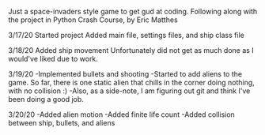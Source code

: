 Just a space-invaders style game to get gud at coding.  Following along with the
project in Python Crash Course, by Eric Matthes

3/17/20
    Started project
    Added main file, settings files, and ship class file

3/18/20
    Added ship movement
    Unfortunately did not get as much done as I would've liked due to work.

3/19/20
    -Implemented bullets and shooting
    -Started to add aliens to the game. So far, there is one static alien that
    chills in the corner doing nothing, with no collision :)
    -Also, as a side-note, I am figuring out git and think I've been doing a
    good job.

3/20/20
    -Added alien motion
    -Added finite life count
    -Added collision between ship, bullets, and aliens